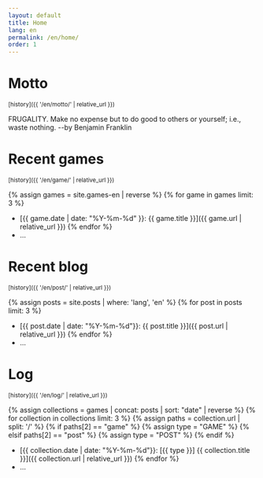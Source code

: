 ```yaml
---
layout: default
title: Home
lang: en
permalink: /en/home/
order: 1
---
```

# Motto

<sub>[history]({{ '/en/motto/' | relative_url }})</sub>

FRUGALITY. Make no expense but to do good to others or yourself; i.e., waste nothing. --by Benjamin Franklin

# Recent games

<sub>[history]({{ '/en/game/' | relative_url }})</sub>

{% assign games = site.games-en | reverse %}
{% for game in games limit: 3 %}
* [{{ game.date | date: "%Y-%m-%d" }}: {{ game.title }}]({{ game.url | relative_url }})
{% endfor %}
* ...

# Recent blog

<sub>[history]({{ '/en/post/' | relative_url }})</sub>

{% assign posts = site.posts | where: 'lang', 'en' %}
{% for post in posts limit: 3 %}
* [{{ post.date | date: "%Y-%m-%d"}}: {{ post.title }}]({{ post.url | relative_url }})
{% endfor %}
* ...

# Log

<sub>[history]({{ '/en/log/' | relative_url }})</sub>

{% assign collections = games | concat: posts | sort: "date" | reverse %}
{% for collection in collections limit: 3 %}
  {% assign paths = collection.url | split: '/' %}
  {% if paths[2] == "game" %}
    {% assign type = "GAME" %}
  {% elsif paths[2] == "post" %}
    {% assign type = "POST" %}
  {% endif %}
* [{{ collection.date | date: "%Y-%m-%d"}}: [{{ type }}] {{ collection.title }}]({{ collection.url | relative_url }})
{% endfor %}
* ...

